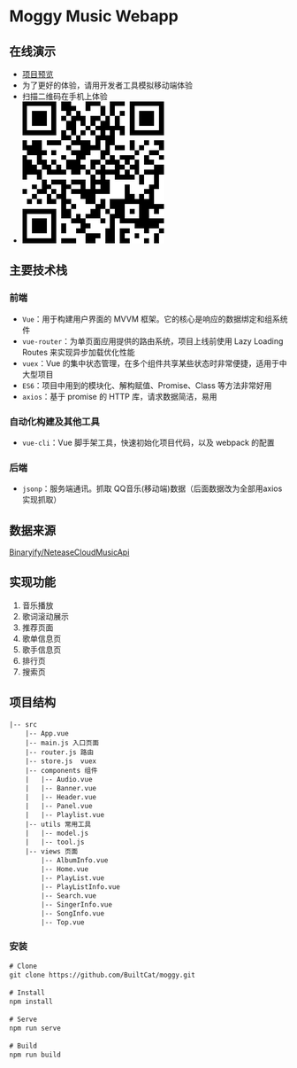 # Moggy Music Webapp

##  在线演示
- [项目预览](http://47.101.35.46/moggy/)
- 为了更好的体验，请用开发者工具模拟移动端体验
- 扫描二维码在手机上体验
- ![avatar](./show/code.png)
## 主要技术栈
### 前端
- `Vue`：用于构建用户界面的 MVVM 框架。它的核心是响应的数据绑定和组系统件
- `vue-router`：为单页面应用提供的路由系统，项目上线前使用 Lazy Loading Routes 来实现异步加载优化性能
- `vuex`：Vue 的集中状态管理，在多个组件共享某些状态时非常便捷，适用于中大型项目
- `ES6`：项目中用到的模块化、解构赋值、Promise、Class 等方法非常好用
- `axios`：基于 promise 的 HTTP 库，请求数据简洁，易用

### 自动化构建及其他工具

- `vue-cli`：Vue 脚手架工具，快速初始化项目代码，以及 webpack 的配置
### 后端

- `jsonp`：服务端通讯。抓取 QQ音乐(移动端)数据（后面数据改为全部用axios实现抓取）

## 数据来源
[Binaryify/NeteaseCloudMusicApi](https://github.com/Binaryify/NeteaseCloudMusicApi)
## 实现功能
1. 音乐播放
2. 歌词滚动展示
3. 推荐页面 
4. 歌单信息页
5. 歌手信息页
6. 排行页
7. 搜索页
## 项目结构
```
|-- src
    |-- App.vue 
    |-- main.js 入口页面
    |-- router.js 路由
    |-- store.js  vuex
    |-- components 组件
    |   |-- Audio.vue
    |   |-- Banner.vue
    |   |-- Header.vue
    |   |-- Panel.vue
    |   |-- Playlist.vue
    |-- utils 常用工具
    |   |-- model.js
    |   |-- tool.js
    |-- views 页面
        |-- AlbumInfo.vue
        |-- Home.vue
        |-- PlayList.vue
        |-- PlayListInfo.vue
        |-- Search.vue
        |-- SingerInfo.vue
        |-- SongInfo.vue
        |-- Top.vue

```
### 安装
```
# Clone
git clone https://github.com/BuiltCat/moggy.git

# Install
npm install

# Serve
npm run serve

# Build
npm run build
```